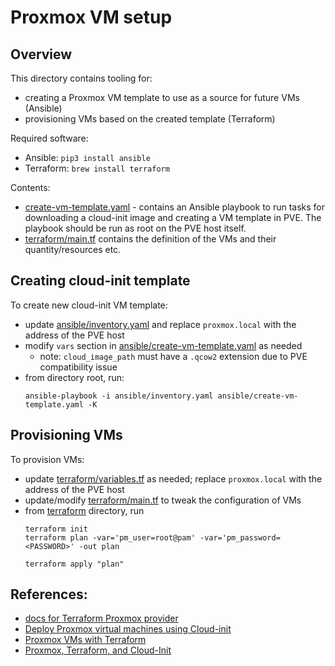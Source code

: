 # Proxmox VM setup

## Overview
This directory contains tooling for:
- creating a Proxmox VM template to use as a source for future VMs (Ansible)
- provisioning VMs based on the created template (Terraform)

Required software:
- Ansible: `pip3 install ansible`
- Terraform: `brew install terraform`

Contents:
- [create-vm-template.yaml](create-vm-template.yaml) - contains an Ansible playbook to
run tasks for downloading a cloud-init image and creating a VM template in PVE. The playbook should be run as root
on the PVE host itself.
- [terraform/main.tf](terraform/main.tf) contains the definition of the VMs and their quantity/resources etc.

## Creating cloud-init template

To create new cloud-init VM template:
- update [ansible/inventory.yaml](ansible/inventory.yaml) and replace `proxmox.local` with the address of the PVE host
- modify `vars` section in [ansible/create-vm-template.yaml](ansible/create-vm-template.yaml) as needed
  - note: `cloud_image_path` must have a `.qcow2` extension due to PVE compatibility issue
- from directory root, run:
  ```
  ansible-playbook -i ansible/inventory.yaml ansible/create-vm-template.yaml -K
  ```

## Provisioning VMs

To provision VMs:
- update [terraform/variables.tf](terraform/variables.tf) as needed; replace `proxmox.local` with the address of the PVE host
- update/modify [terraform/main.tf](terraform/main.tf) to tweak the configuration of VMs
- from [terraform](terraform) directory, run
  ```
  terraform init
  terraform plan -var='pm_user=root@pam' -var='pm_password=<PASSWORD>' -out plan

  terraform apply "plan"
  ```

## References:
- [docs for Terraform Proxmox provider](https://registry.terraform.io/providers/Telmate/proxmox/latest/docs)
- [Deploy Proxmox virtual machines using Cloud-init](https://norocketscience.at/deploy-proxmox-virtual-machines-using-cloud-init/)
- [Proxmox VMs with Terraform](https://norocketscience.at/provision-proxmox-virtual-machines-with-terraform/)
- [Proxmox, Terraform, and Cloud-Init](https://yetiops.net/posts/proxmox-terraform-cloudinit-saltstack-prometheus/)
